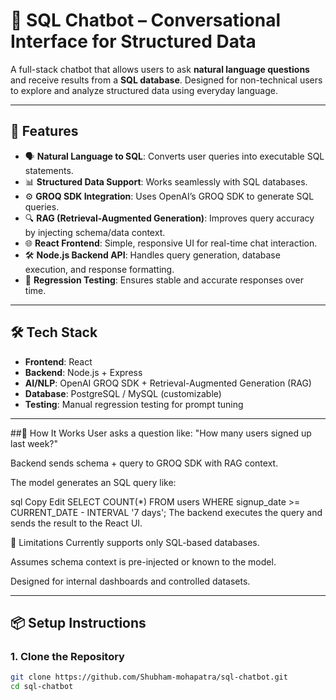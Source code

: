# 🧠 SQL Chatbot – Conversational Interface for Structured Data

A full-stack chatbot that allows users to ask **natural language questions** and receive results from a **SQL database**. Designed for non-technical users to explore and analyze structured data using everyday language.

---

## 🚀 Features

- 🗣️ **Natural Language to SQL**: Converts user queries into executable SQL statements.
- 📊 **Structured Data Support**: Works seamlessly with SQL databases.
- ⚙️ **GROQ SDK Integration**: Uses OpenAI’s GROQ SDK to generate SQL queries.
- 🔍 **RAG (Retrieval-Augmented Generation)**: Improves query accuracy by injecting schema/data context.
- 🌐 **React Frontend**: Simple, responsive UI for real-time chat interaction.
- 🛠️ **Node.js Backend API**: Handles query generation, database execution, and response formatting.
- 🧪 **Regression Testing**: Ensures stable and accurate responses over time.

---

## 🛠 Tech Stack

- **Frontend**: React
- **Backend**: Node.js + Express
- **AI/NLP**: OpenAI GROQ SDK + Retrieval-Augmented Generation (RAG)
- **Database**: PostgreSQL / MySQL (customizable)
- **Testing**: Manual regression testing for prompt tuning

---
##🧠 How It Works
User asks a question like:
"How many users signed up last week?"

Backend sends schema + query to GROQ SDK with RAG context.

The model generates an SQL query like:

sql
Copy
Edit
SELECT COUNT(*) FROM users WHERE signup_date >= CURRENT_DATE - INTERVAL '7 days';
The backend executes the query and sends the result to the React UI.

📌 Limitations
Currently supports only SQL-based databases.

Assumes schema context is pre-injected or known to the model.

Designed for internal dashboards and controlled datasets.

---

## 📦 Setup Instructions

### 1. Clone the Repository
```bash
git clone https://github.com/Shubham-mohapatra/sql-chatbot.git
cd sql-chatbot





